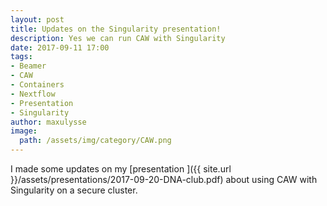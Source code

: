 ```yaml
---
layout: post
title: Updates on the Singularity presentation!
description: Yes we can run CAW with Singularity
date: 2017-09-11 17:00
tags:
- Beamer
- CAW
- Containers
- Nextflow
- Presentation
- Singularity
author: maxulysse
image:
  path: /assets/img/category/CAW.png
---
```


I made some updates on my [presentation <i class="fa fa-file-pdf-o" aria-hidden="true"></i>]({{ site.url }}/assets/presentations/2017-09-20-DNA-club.pdf) about using CAW with Singularity on a secure cluster.
